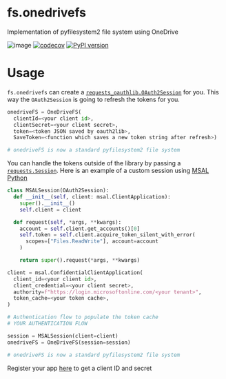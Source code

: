 # fs.onedrivefs

Implementation of pyfilesystem2 file system using OneDrive

![image](https://github.com/rkhwaja/fs.onedrivefs/workflows/ci/badge.svg) [![codecov](https://codecov.io/gh/rkhwaja/fs.onedrivefs/branch/master/graph/badge.svg)](https://codecov.io/gh/rkhwaja/fs.onedrivefs) [![PyPI version](https://badge.fury.io/py/fs.onedrivefs.svg)](https://badge.fury.io/py/fs.onedrivefs)

# Usage

`fs.onedrivefs` can create a [`requests_oauthlib.OAuth2Session`](https://requests-oauthlib.readthedocs.io/en/latest/oauth2_workflow.html#) for you. This way the `OAuth2Session` is going to refresh the tokens for you.

``` python
onedriveFS = OneDriveFS(
  clientId=<your client id>,
  clientSecret=<your client secret>,
  token=<token JSON saved by oauth2lib>,
  SaveToken=<function which saves a new token string after refresh>)

# onedriveFS is now a standard pyfilesystem2 file system
```

You can handle the tokens outside of the library by passing a [`requests.Session`](https://requests.readthedocs.io/en/latest/user/advanced/#session-objects).
Here is an example of a custom session using [MSAL Python](https://learn.microsoft.com/en-us/entra/msal/python/)

``` python
class MSALSession(OAuth2Session):
  def __init__(self, client: msal.ClientApplication):
    super().__init__()
    self.client = client

  def request(self, *args, **kwargs):
    account = self.client.get_accounts()[0]
    self.token = self.client.acquire_token_silent_with_error(
      scopes=["Files.ReadWrite"], account=account
    )

    return super().request(*args, **kwargs)

client = msal.ConfidentialClientApplication(
  client_id=<your client id>,
  client_credential=<your client secret>,
  authority=f"https://login.microsoftonline.com/<your tenant>",
  token_cache=<your token cache>,
)

# Authentication flow to populate the token cache
# YOUR AUTHENTICATION FLOW

session = MSALSession(client=client)
onedriveFS = OneDriveFS(session=session)

# onedriveFS is now a standard pyfilesystem2 file system
```

Register your app [here](https://docs.microsoft.com/en-us/graph/auth-register-app-v2) to get a client ID and secret

